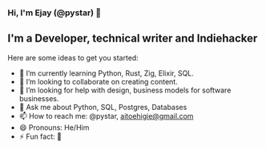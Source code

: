 ### Hi, I'm Ejay (@pystar) 👋

## I'm a Developer, technical writer and Indiehacker


Here are some ideas to get you started:


- 🌱 I’m currently learning Python, Rust, Zig, Elixir, SQL.
- 👯 I’m looking to collaborate on creating content.
- 🤔 I’m looking for help with design, business models for software businesses.
- 💬 Ask me about Python, SQL, Postgres, Databases
- 📫 How to reach me: @pystar, aitoehigie@gmail.com
- 😄 Pronouns: He/Him
- ⚡ Fun fact: 🤔
